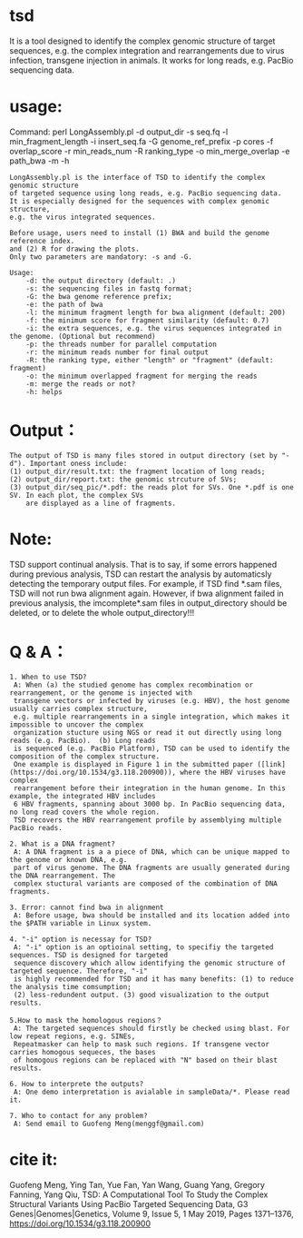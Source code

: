 # tsd
It is a tool designed to identify the complex genomic structure of target sequences,
e.g. the complex integration and rearrangements due to virus infection, transgene 
injection in animals. It works for long reads, e.g. PacBio sequencing data.
# usage:

 Command: perl LongAssembly.pl -d output_dir -s seq.fq -l min_fragment_length
                  -i insert_seq.fa -G genome_ref_prefix -p cores -f overlap_score
                  -r min_reads_num -R ranking_type -o min_merge_overlap -e path_bwa
                  -m -h
				  
    LongAssembly.pl is the interface of TSD to identify the complex genomic structure 
	of targeted sequence using long reads, e.g. PacBio sequencing data.
    It is especially designed for the sequences with complex genomic structure, 
	e.g. the virus integrated sequences. 
	
	Before usage, users need to install (1) BWA and build the genome reference index.
	and (2) R for drawing the plots.
	Only two parameters are mandatory: -s and -G.
	
    Usage:
        -d: the output directory (default: .)
        -s: the sequencing files in fastq format;
        -G: the bwa genome reference prefix;
        -e: the path of bwa
        -l: the minimum fragment length for bwa alignment (default: 200)
        -f: the minimum score for fragment similarity (default: 0.7)
        -i: the extra sequences, e.g. the virus sequences integrated in the genome. (Optional but recommend)
        -p: the threads number for parallel computation
        -r: the minimum reads number for final output
        -R: the ranking type, either "length" or "fragment" (default: fragment)
        -o: the minimum overlapped fragment for merging the reads
        -m: merge the reads or not?
        -h: helps
	
# Output：

    The output of TSD is many files stored in output directory (set by "-d"). Important oness include:
    (1) output_dir/result.txt: the fragment location of long reads;
    (2) output_dir/report.txt: the genomic strcuture of SVs;
    (3) output_dir/seq_pic/*.pdf: the reads plot for SVs. One *.pdf is one SV. In each plot, the complex SVs
        are displayed as a line of fragments. 
    
# Note:

   TSD support continual analysis. That is to say, if some errors happened during previous analysis, TSD can
   restart the analysis by automaticsly detecting the temporary output files. For example, if TSD find \*.sam
   files, TSD will not run bwa alignment again. However, if bwa alignment failed in previous analysis, the 
   imcomplete\*.sam files in output_directory should be deleted, or to delete the whole output_directory!!! 

# Q & A：
    1. When to use TSD?
     A: When (a) the studied genome has complex recombination or rearrangement, or the genome is injected with 
     transgene vectors or infected by viruses (e.g. HBV), the host genome usually carries complex structure,
     e.g. multiple rearrangements in a single integration, which makes it impossible to uncover the complex 
     organization stucture using NGS or read it out directly using long reads (e.g. PacBio).  (b) Long reads 
     is sequenced (e.g. PacBio Platform), TSD can be used to identify the composition of the complex structure.
     One example is displayed in Figure 1 in the submitted paper ([link](https://doi.org/10.1534/g3.118.200900)), where the HBV viruses have complex 
     rearrangement before their integration in the human genome. In this example, the integrated HBV includes
     6 HBV fragments, spanning about 3000 bp. In PacBio sequencing data, no long read covers the whole region. 
     TSD recovers the HBV rearrangement profile by assemblying multiple PacBio reads. 
     
    2. What is a DNA fragment?
     A: A DNA fragment is a a piece of DNA, which can be unique mapped to the genome or known DNA, e.g. 
     part of virus genome. The DNA fragments are usually generated during the DNA rearrangement. The 
     complex stuctural variants are composed of the combination of DNA fragments.
     
    3. Error: cannot find bwa in alignment
     A: Before usage, bwa should be installed and its location added into the $PATH variable in Linux system.
    
    4. "-i" option is necessay for TSD?
     A: "-i" option is an optioinal setting, to specifiy the targeted sequences. TSD is designed for targeted 
     sequence discovery which allow identifying the genomic structure of targeted sequence. Therefore, "-i" 
     is highly recommended for TSD and it has many benefits: (1) to reduce the analysis time comsumption; 
     (2) less-redundent output. (3) good visualization to the output results.
    
    5.How to mask the homologous regions？
     A: The targeted sequences should firstly be checked using blast. For low repeat regions, e.g. SINEs, 
     Repeatmasker can help to mask such regions. If transgene vector carries homogous sequeces, the bases
     of homogous regions can be replaced with "N" based on their blast results.
     
    6. How to interprete the outputs?
     A: One demo interpretation is avialable in sampleData/*. Please read it.
     
    7. Who to contact for any problem? 
     A: Send email to Guofeng Meng(menggf@gmail.com)

# cite it:
Guofeng Meng, Ying Tan, Yue Fan, Yan Wang, Guang Yang, Gregory Fanning, Yang Qiu, TSD: A Computational Tool To Study the Complex Structural Variants Using PacBio Targeted Sequencing Data, G3 Genes|Genomes|Genetics, Volume 9, Issue 5, 1 May 2019, Pages 1371–1376, https://doi.org/10.1534/g3.118.200900
